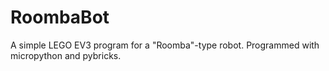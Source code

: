 # RoombaBot
A simple LEGO EV3 program for a "Roomba"-type robot. Programmed with micropython and pybricks.
